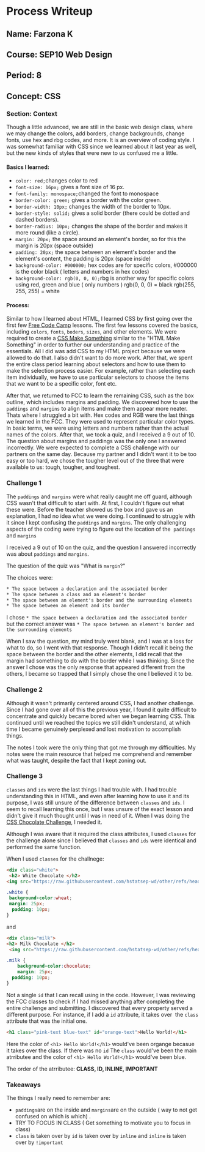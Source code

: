 # Process Writeup

## Name: Farzona K
## Course: SEP10 Web Design
## Period: 8
## Concept: CSS

### Section: Context 
Though a little advanced, we are still in the basic web design class, where we may change the colors, add borders, change backgrounds, change fonts, use hex and rbg codes, and more. It is an overview of coding style. I was somewhat familiar with CSS since we learned about it last year as well, but the new kinds of styles that were new to us confused me a little. 

#### Basics I learned: 
* `color: red;`changes color to red 
* `font-size: 16px;` gives a font size of 16 px.
* `font-family: monospace;`changed the font to monospace
* `border-color: green;` gives a border with the color green.
* `border-width: 10px;` changes the width of the border to 10px.
* `border-style: solid;` gives a solid border (there could be dotted and dashed borders). 
* `border-radius: 10px;` changes the shape of the border and makes it more round (like a circle).
* `margin: 20px;` the space around an element's border, so for this the margin is 20px (space outside) 
* `padding: 20px;` the space between an element's border and the element's content, the padding is 20px (space inside) 
* `background-color: #000000;` hex codes are for specific colors, #000000 is the color black ( letters and numbers in hex codes) 
* `background-color: rgb(0, 0, 0);`rbg is another way for specific colors using red, green and blue ( only numbers ) rgb(0, 0, 0) = black rgb(255, 255, 255) = white
   

#### Process: 

Similar to how I learned about HTML, I learned CSS by first going over the first few [Free Code Camp](https://freecodecamp.org/) lessons. The first few lessons covered the basics, including `colors`, `fonts`, `boders`, `sizes`, and other elements. We were required to create a [CSS Make Something](https://app.pickcode.io/project/cm2m6o8x07znlpuunw5afu306) similar to the "HTML Make Something" in order to further our understanding and practice of the essentials. All I did was add CSS to my HTML project because we were allowed to do that. I also didn't want to do more work. After that, we spent the entire class period learning about selectors and how to use them to make the selection process easier. For example, rather than selecting each item individually, we have to use particular selectors to choose the items that we want to be a specific color, font etc. 

After that, we returned to FCC to learn the remaining CSS, such as the box outline, which includes margins and padding. We discovered how to use the `paddings` and `margins` to align items and make them appear more neater. Thats where I struggled a bit with. Hex codes and RGB were the last things we learned in the FCC. They were used to represent particular color types. In basic terms, we were using letters and numbers rather than the actual names of the colors. After that, we took a quiz, and I received a 9 out of 10. The question about margins and paddings was the only one I answered incorrectly. We were expected to complete a CSS challenge with our partners on the same day. Because my partner and I didn't want it to be too easy or too hard, we chose the tougher level out of the three that were available to us: tough, tougher, and toughest. 

### Challenge 1
The  `paddings` and `margins` were what really caught me off guard, although CSS wasn't that difficult to start with. At first, I couldn't figure out what these were. Before the teacher showed us the box and gave us an explanation, I had no idea what we were doing. I continued to struggle with it since I kept confusing the  `paddings` and `margins`. The only challenging aspects of the coding were trying to figure out the location of the  `paddings` and `margins`

I received a 9 out of 10 on the quiz, and the question I answered incorrectly was about `paddings` and `margins`.

The question of the quiz was "What is `margin`?"

The choices were: 

```HTML
* The space between a declaration and the associated border 
* The space between a class and an element's border
* The space between an element's border and the surrounding elements
* The space between an element and its border
```
I chose ```* The space between a declaration and the associated border ``` but the correct answer was ``` * The space between an element's border and the surrounding elements ```

When I saw the question, my mind truly went blank, and I was at a loss for what to do, so I went with that response. Though I didn't recall it being the space between the border and the other elements, I did recall that the margin had something to do with the border while I was thinking. Since the answer I chose was the only response that appeared different from the others, I became so trapped that I simply chose the one I believed it to be. 

### Challenge 2
Although it wasn't primarily centered around CSS, I had another challenge. Since I had gone over all of this the previous year, I found it quite difficult to concentrate and quickly became bored when we began learning CSS. This continued until we reached the topics we still didn't understand, at which time I became genuinely perplexed and lost motivation to accomplish things. 

The notes I took were the only thing that got me through my difficulties. My notes were the main resource that helped me comprehend and remember what was taught, despite the fact that I kept zoning out.  

### Challenge 3
`classes` and `ids` were the last things I had trouble with. I had trouble understanding this in HTML, and even after learning how to use it and its purpose, I was still unsure of the difference between `classes` and `ids`.  I seem to recall learning this once, but I was unsure of the exact lesson and didn't give it much thought until I was in need of it. When I was doing the [CSS Chocolate Challenge](https://app.pickcode.io/project/cm2w6obbyjpkzxvnyod1dzgjx), I needed it.

Although I was aware that it required the class attributes, I used `classes` for the challenge alone since I believed that `classes` and `ids` were identical and performed the same function. 

When I used `classes` for the challnege: 

```HTML
<div class="white">
 <h2> White Chocolate </h2>
<img src="https://raw.githubusercontent.com/hstatsep-wd/other/refs/heads/main/chocolate/img/white.jpg" img class="below-image">
```
```CSS
.white { 
 background-color:wheat;
 margin: 25px;
  padding: 10px;
}
```

and 

```HTML
<div class="milk">
<h2> Milk Chocolate </h2>
 <img src="https://raw.githubusercontent.com/hstatsep-wd/other/refs/heads/main/chocolate/img/milk.jpg" img class="below-image">>
```
```CSS
.milk { 
    background-color:chocolate;
    margin: 25px;
  padding: 10px;
}
```
Not a single `id` that I can recall using in the code. However, I was reviewing the FCC classes to check if I had missed anything after completing the entire challenge and submitting. I discovered that every property served a different purpose. For instance, if I add a `id` attribute, it takes over  the `class` attribute that was the initial one. 

```HTML
<h1 class="pink-text blue-text" id="orange-text">Hello World!</h1>
```

Here the color of ``` <h1> Hello World!</h1> ``` would've been organge becasue it takes over the class. If there was no `id` The `class` would've been the main atrributee and the color of ``` <h1> Hello World!</h1> ``` would've been blue. 

The order of the atrributee: **CLASS, ID, INLINE, IMPORTANT**

### Takeaways
The things I really need to remember are: 
* `paddings`are on the inside and `margins`are on the outside ( way to not get confused on which is which) .
* TRY TO FOCUS IN CLASS ( Get something to motivate you to focus in class)
* `class` is taken over by `id` is taken over by `inline` and `inline` is taken over by `!important`


